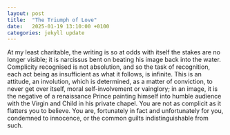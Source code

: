 ```yaml
---
layout: post
title:  "The Triumph of Love"
date:   2025-01-19 13:10:00 +0100
categories: jekyll update
---
```



At my least charitable, the writing is so at odds with itself the stakes are no longer visible; it is narcissus bent on beating his image back into the water. Complicity recognised is not absolution, and so the task of recognition, each act being as insufficient as what it follows, is infinite. This is an attitude, an involution, which is determined, as a matter of conviction, to never get over itself, moral self-involvement or vainglory; in an image, it is the negative of a renaissance Prince painting himself into humble audience with the Virgin and Child in his private chapel. You are not as complicit as it flatters you to believe. You are, fortunately in fact and unfortunately for you, condemned to innocence, or the common guilts indistinguishable from such.
 


